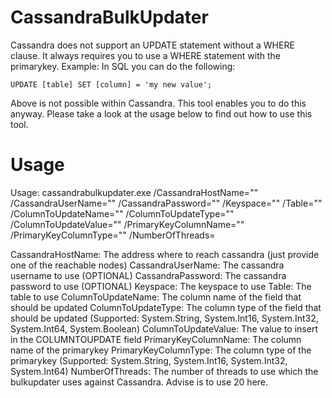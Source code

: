 # CassandraBulkUpdater
Cassandra does not support an UPDATE statement without a WHERE clause. It always requires you to use a WHERE statement with the primarykey. Example: In SQL you can do the following:
```
UPDATE [table] SET [column] = 'my new value';
```
Above is not possible within Cassandra. This tool enables you to do this anyway. Please take a look at the usage below to find out how to use this tool.

# Usage
Usage: cassandrabulkupdater.exe /CassandraHostName="<CassandraHostName>" /CassandraUserName="<CassandraUserName>" /CassandraPassword="<CassandraPassword>" /Keyspace="<Keyspace>" /Table="<Table>" /ColumnToUpdateName="<ColumnToUpdateName>" /ColumnToUpdateType="<ColumnToUpdateType>" /ColumnToUpdateValue="<ColumnToUpdateValue>" /PrimaryKeyColumnName="<PrimaryKeyColumnName>" /PrimaryKeyColumnType="<PrimaryKeyColumnType>" /NumberOfThreads=<NumberOfThreads>

CassandraHostName: The address where to reach cassandra (just provide one of the reachable nodes)
CassandraUserName: The cassandra username to use (OPTIONAL)
CassandraPassword: The cassandra password to use (OPTIONAL)
Keyspace: The keyspace to use
Table: The table to use
ColumnToUpdateName: The column name of the field that should be updated
ColumnToUpdateType: The column type of the field that should be updated (Supported: System.String, System.Int16, System.Int32, System.Int64, System.Boolean)
ColumnToUpdateValue: The value to insert in the COLUMNTOUPDATE field
PrimaryKeyColumnName: The column name of the primarykey
PrimaryKeyColumnType: The column type of the primarykey  (Supported: System.String, System.Int16, System.Int32, System.Int64)
NumberOfThreads: The number of threads to use which the bulkupdater uses against Cassandra. Advise is to use 20 here.